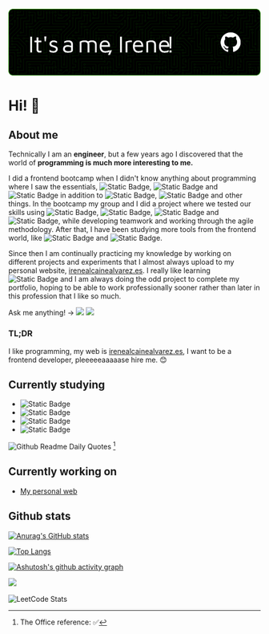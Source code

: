 ![Header](./github-header-image.png)

# Hi! 👋

## About me

Technically I am an **engineer**, but a few years ago I discovered that the world of **programming is much more interesting to me.**

I did a frontend bootcamp when I didn't know anything about programming where I saw the essentials, ![Static Badge](https://img.shields.io/badge/HTML5-black?logo=HTML5), ![Static Badge](https://img.shields.io/badge/CSS3-black?logo=css3) and ![Static Badge](https://img.shields.io/badge/JavaScript-black?logo=javascript) in addition to ![Static Badge](https://img.shields.io/badge/Git-black?logo=git), ![Static Badge](https://img.shields.io/badge/NPM-black?logo=npm) and other things. In the bootcamp my group and I did a project where we tested our skills using ![Static Badge](https://img.shields.io/badge/Vue-black?logo=vue.js), ![Static Badge](https://img.shields.io/badge/Firebase-black?logo=firebase), ![Static Badge](https://img.shields.io/badge/Sass-black?logo=sass) and ![Static Badge](https://img.shields.io/badge/Netlify-black?logo=netlify), while developing teamwork and working through the agile methodology. After that, I have been studying more tools from the frontend world, like ![Static Badge](https://img.shields.io/badge/React-black?logo=react) and ![Static Badge](https://img.shields.io/badge/Tailwind-black?logo=tailwindcss).

Since then I am continually practicing my knowledge by working on different projects and experiments that I almost always upload to my personal website, [irenealcainealvarez.es](https://irenealcainealvarez.es/). I really like learning ![Static Badge](https://img.shields.io/badge/React-black?logo=react) and I am always doing the odd project to complete my portfolio, hoping to be able to work professionally sooner rather than later in this profession that I like so much.

Ask me anything! -> <a href="mailto:irenealcainealvarez@gmail.com" target="_blank"><img src="https://img.shields.io/badge/gmail-db4a39?style=flag&logo=gmail&logoColor=white"></a>
  <a href="https://www.linkedin.com/in/irenealcaine/" target="_blank"><img src="https://img.shields.io/badge/Linkedin-1DA1F2?style=flag&logo=linkedin&logoColor=white"></a>

### TL;DR

I like programming, my web is [irenealcainealvarez.es](https://irenealcainealvarez.es/), I want to be a frontend developer, pleeeeeaaaaase hire me. 😊

## Currently studying

- ![Static Badge](https://img.shields.io/badge/TypeScript-black?logo=typescript)
- ![Static Badge](https://img.shields.io/badge/Sass-black?logo=sass)
- ![Static Badge](https://img.shields.io/badge/Node-black?logo=node.js)
- ![Static Badge](https://img.shields.io/badge/Next-black?logo=next.js)


 ![Github Readme Daily Quotes](https://readme-daily-quotes.vercel.app/api?author=Michael%20Scott&quote=I%20understand%20nothing&theme=dark) [^2]
[^2]: The Office reference: ✅

## Currently working on

- <a href="https://www.irenealcainealvarez.es" target="_blank">My personal web</a>

## Github stats

[![Anurag's GitHub stats](https://github-readme-stats.vercel.app/api?username=irenealcaine&show_icons=true&theme=midnight-purple)](https://github.com/anuraghazra/github-readme-stats)

[![Top Langs](https://github-readme-stats.vercel.app/api/top-langs/?username=irenealcaine&layout=compact&theme=midnight-purple)](https://github.com/anuraghazra/github-readme-stats)

[![Ashutosh's github activity graph](https://github-readme-activity-graph.vercel.app/graph?username=irenealcaine&theme=react-dark)](https://github.com/ashutosh00710/github-readme-activity-graph)

![](https://komarev.com/ghpvc/?username=irenealcaine&color=blueviolet)

![LeetCode Stats](https://leetcode.card.workers.dev/irenealcaine?theme=auto&font=baloo&extension=null)

